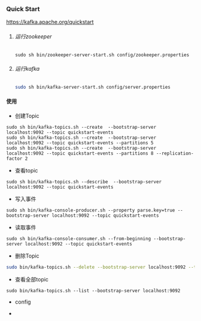 ### Quick Start

https://kafka.apache.org/quickstart

1. ###### 运行zookeeper 

   ```shell
   sudo sh bin/zookeeper-server-start.sh config/zookeeper.properties
   ```

2. ###### 运行kafka

   ```sh
   sudo sh bin/kafka-server-start.sh config/server.properties
   ```

####  使用

-  创建Topic

```shell
sudo sh bin/kafka-topics.sh --create  --bootstrap-server localhost:9092 --topic quickstart-events
sudo sh bin/kafka-topics.sh --create  --bootstrap-server localhost:9092 --topic quickstart-events --partitions 5
sudo sh bin/kafka-topics.sh --create  --bootstrap-server localhost:9092 --topic quickstart-events --partitions 8 --replication-factor 2 
```

- 查看topic

```shell
sudo sh bin/kafka-topics.sh --describe  --bootstrap-server localhost:9092 --topic quickstart-events
```

- 写入事件

```shell
sudo sh bin/kafka-console-producer.sh --property parse.key=true --bootstrap-server localhost:9092 --topic quickstart-events
```

- 读取事件

```shell
sudo sh bin/kafka-console-consumer.sh --from-beginning --bootstrap-server localhost:9092 --topic quickstart-events 
```

- 删除Topic

```sh
sudo bin/kafka-topics.sh --delete --bootstrap-server localhost:9092 --topic quickstart-events
```

-  查看全部topic

```SH
sudo bin/kafka-topics.sh --list --bootstrap-server localhost:9092
```

- config

- 

  
